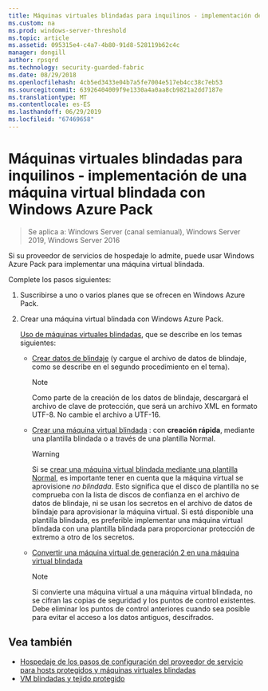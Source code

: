 ```yaml
---
title: Máquinas virtuales blindadas para inquilinos - implementación de una máquina virtual blindada con Windows Azure Pack
ms.custom: na
ms.prod: windows-server-threshold
ms.topic: article
ms.assetid: 095315e4-c4a7-4b80-91d8-528119b62c4c
manager: dongill
author: rpsqrd
ms.technology: security-guarded-fabric
ms.date: 08/29/2018
ms.openlocfilehash: 4cb5ed3433e04b7a5fe7004e517eb4cc38c7eb53
ms.sourcegitcommit: 63926404009f9e1330a4a0aa8cb9821a2dd7187e
ms.translationtype: MT
ms.contentlocale: es-ES
ms.lasthandoff: 06/29/2019
ms.locfileid: "67469658"
---
```

# <a name="shielded-vms--for-tenants---deploying-a-shielded-vm-by-using-windows-azure-pack"></a>Máquinas virtuales blindadas para inquilinos - implementación de una máquina virtual blindada con Windows Azure Pack

>Se aplica a: Windows Server (canal semianual), Windows Server 2019, Windows Server 2016

Si su proveedor de servicios de hospedaje lo admite, puede usar Windows Azure Pack para implementar una máquina virtual blindada.

Complete los pasos siguientes:

1. Suscribirse a uno o varios planes que se ofrecen en Windows Azure Pack.

2. Crear una máquina virtual blindada con Windows Azure Pack.

    [Uso de máquinas virtuales blindadas](https://technet.microsoft.com/library/mt720674.aspx), que se describe en los temas siguientes:

   - [Crear datos de blindaje](https://technet.microsoft.com/library/mt720672.aspx) (y cargue el archivo de datos de blindaje, como se describe en el segundo procedimiento en el tema).
    
     > [!NOTE]
     > Como parte de la creación de los datos de blindaje, descargará el archivo de clave de protección, que será un archivo XML en formato UTF-8. No cambie el archivo a UTF-16.
    
   - [Crear una máquina virtual blindada](https://technet.microsoft.com/library/mt720673.aspx) : con **creación rápida**, mediante una plantilla blindada o a través de una plantilla Normal.
    
       > [!WARNING]
       > Si se [crear una máquina virtual blindada mediante una plantilla Normal](https://technet.microsoft.com/library/mt720673.aspx#Anchor_2), es importante tener en cuenta que la máquina virtual se aprovisione *no blindada*. Esto significa que el disco de plantilla no se comprueba con la lista de discos de confianza en el archivo de datos de blindaje, ni se usan los secretos en el archivo de datos de blindaje para aprovisionar la máquina virtual. Si está disponible una plantilla blindada, es preferible implementar una máquina virtual blindada con una plantilla blindada para proporcionar protección de extremo a otro de los secretos.
    
   - [Convertir una máquina virtual de generación 2 en una máquina virtual blindada](https://technet.microsoft.com/library/mt720670.aspx)
    
       > [!NOTE]
       > Si convierte una máquina virtual a una máquina virtual blindada, no se cifran las copias de seguridad y los puntos de control existentes. Debe eliminar los puntos de control anteriores cuando sea posible para evitar el acceso a los datos antiguos, descifrados.

## <a name="see-also"></a>Vea también

- [Hospedaje de los pasos de configuración del proveedor de servicio para hosts protegidos y máquinas virtuales blindadas](guarded-fabric-configuration-scenarios-for-shielded-vms-overview.md)
- [VM blindadas y tejido protegido](guarded-fabric-and-shielded-vms-top-node.md)
